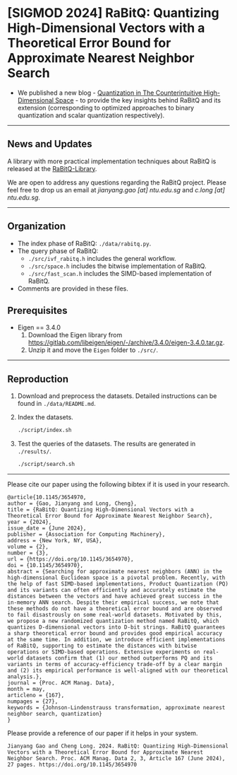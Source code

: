 # [SIGMOD 2024] RaBitQ: Quantizing High-Dimensional Vectors with a Theoretical Error Bound for Approximate Nearest Neighbor Search

*   We published a new blog - [Quantization in The Counterintuitive High-Dimensional Space](https://dev.to/gaoj0017/quantization-in-the-counterintuitive-high-dimensional-space-4feg) - to provide the key insights behind RaBitQ and its extension (corresponding to optimized approaches to binary quantization and scalar quantization respectively).
 
---
## News and Updates

A library with more practical implementation techniques about RaBitQ is released at the [RaBitQ-Library](https://github.com/VectorDB-NTU/RaBitQ-Library).

We are open to address any questions regarding the RaBitQ project. Please feel free to drop us an email at *jianyang.gao [at] ntu.edu.sg* and *c.long [at] ntu.edu.sg*.

---
## Organization
*   The index phase of RaBitQ: `./data/rabitq.py`.
*   The query phase of RaBitQ: 
    *   `./src/ivf_rabitq.h` includes the general workflow.
    *   `./src/space.h`      includes the bitwise implementation of RaBitQ.
    *   `./src/fast_scan.h`  includes the SIMD-based implementation of RaBitQ.
*   Comments are provided in these files.


## Prerequisites
* Eigen == 3.4.0
    1. Download the Eigen library from https://gitlab.com/libeigen/eigen/-/archive/3.4.0/eigen-3.4.0.tar.gz.
    2. Unzip it and move the `Eigen` folder to `./src/`.

---
## Reproduction

1. Download and preprocess the datasets. Detailed instructions can be found in `./data/README.md`.

2. Index the datasets. 
    ```sh
    ./script/index.sh
    ```
3. Test the queries of the datasets. The results are generated in `./results/`. 
    ```sh
    ./script/search.sh
    ```

---

Please cite our paper using the following bibtex if it is used in your research.

```
@article{10.1145/3654970,
author = {Gao, Jianyang and Long, Cheng},
title = {RaBitQ: Quantizing High-Dimensional Vectors with a Theoretical Error Bound for Approximate Nearest Neighbor Search},
year = {2024},
issue_date = {June 2024},
publisher = {Association for Computing Machinery},
address = {New York, NY, USA},
volume = {2},
number = {3},
url = {https://doi.org/10.1145/3654970},
doi = {10.1145/3654970},
abstract = {Searching for approximate nearest neighbors (ANN) in the high-dimensional Euclidean space is a pivotal problem. Recently, with the help of fast SIMD-based implementations, Product Quantization (PQ) and its variants can often efficiently and accurately estimate the distances between the vectors and have achieved great success in the in-memory ANN search. Despite their empirical success, we note that these methods do not have a theoretical error bound and are observed to fail disastrously on some real-world datasets. Motivated by this, we propose a new randomized quantization method named RaBitQ, which quantizes D-dimensional vectors into D-bit strings. RaBitQ guarantees a sharp theoretical error bound and provides good empirical accuracy at the same time. In addition, we introduce efficient implementations of RaBitQ, supporting to estimate the distances with bitwise operations or SIMD-based operations. Extensive experiments on real-world datasets confirm that (1) our method outperforms PQ and its variants in terms of accuracy-efficiency trade-off by a clear margin and (2) its empirical performance is well-aligned with our theoretical analysis.},
journal = {Proc. ACM Manag. Data},
month = may,
articleno = {167},
numpages = {27},
keywords = {Johnson-Lindenstrauss transformation, approximate nearest neighbor search, quantization}
}
```

Please provide a reference of our paper if it helps in your system.

```
Jianyang Gao and Cheng Long. 2024. RaBitQ: Quantizing High-Dimensional Vectors with a Theoretical Error Bound for Approximate Nearest Neighbor Search. Proc. ACM Manag. Data 2, 3, Article 167 (June 2024), 27 pages. https://doi.org/10.1145/3654970
```






